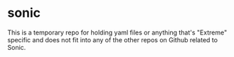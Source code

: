 # sonic
This is a temporary repo for holding yaml files or anything that's
"Extreme" specific and does not fit into any of the other repos on Github
related to Sonic.

